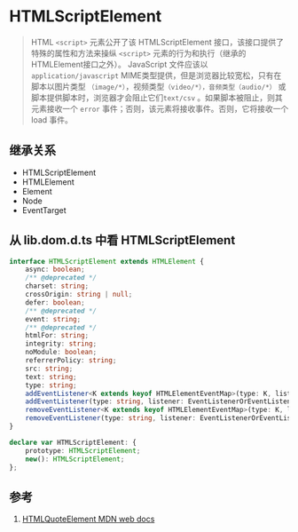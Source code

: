 # HTMLScriptElement

>HTML `<script>` 元素公开了该 HTMLScriptElement 接口，该接口提供了特殊的属性和方法来操纵 `<script>` 元素的行为和执行（继承的HTMLElement接口之外）。
>JavaScript 文件应该以 `application/javascript` MIME类型提供，但是浏览器比较宽松，只有在脚本以图片类型 `（image/*）`，视频类型`（video/*），音频类型（audio/*）` 或脚本提供脚本时，浏览器才会阻止它们`text/csv` 。如果脚本被阻止，则其元素接收一个 `error` 事件；否则，该元素将接收事件。否则，它将接收一个 load 事件。

## 继承关系

- HTMLScriptElement
- HTMLElement
- Element
- Node
- EventTarget

## 从 lib.dom.d.ts 中看 HTMLScriptElement

```ts
interface HTMLScriptElement extends HTMLElement {
    async: boolean;
    /** @deprecated */
    charset: string;
    crossOrigin: string | null;
    defer: boolean;
    /** @deprecated */
    event: string;
    /** @deprecated */
    htmlFor: string;
    integrity: string;
    noModule: boolean;
    referrerPolicy: string;
    src: string;
    text: string;
    type: string;
    addEventListener<K extends keyof HTMLElementEventMap>(type: K, listener: (this: HTMLScriptElement, ev: HTMLElementEventMap[K]) => any, options?: boolean | AddEventListenerOptions): void;
    addEventListener(type: string, listener: EventListenerOrEventListenerObject, options?: boolean | AddEventListenerOptions): void;
    removeEventListener<K extends keyof HTMLElementEventMap>(type: K, listener: (this: HTMLScriptElement, ev: HTMLElementEventMap[K]) => any, options?: boolean | EventListenerOptions): void;
    removeEventListener(type: string, listener: EventListenerOrEventListenerObject, options?: boolean | EventListenerOptions): void;
}

declare var HTMLScriptElement: {
    prototype: HTMLScriptElement;
    new(): HTMLScriptElement;
};
```

## 参考

1. [HTMLQuoteElement MDN web docs](https://developer.mozilla.org/en-US/docs/Web/API/HTMLQuoteElement)